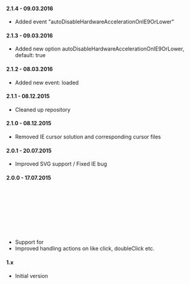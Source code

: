 #### 2.1.4 - 09.03.2016
- Added event "autoDisableHardwareAccelerationOnIE9OrLower"


#### 2.1.3 - 09.03.2016
- Added new option autoDisableHardwareAccelerationOnIE9OrLower, default: true


#### 2.1.2 - 08.03.2016
- Added new event: loaded


#### 2.1.1 - 08.12.2015
- Cleaned up repository


#### 2.1.0 - 08.12.2015
- Removed IE cursor solution and corresponding cursor files


#### 2.0.1 - 20.07.2015
- Improved SVG support / Fixed IE bug


#### 2.0.0 - 17.07.2015
- Support for <svg> element
- Improved handling actions on like click, doubleClick etc.


#### 1.x
- Initial version
